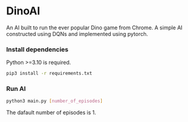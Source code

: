 # DinoAI

An AI built to run the ever popular Dino game from Chrome. A simple AI constructed using DQNs and implemented using pytorch.

### Install dependencies

Python >=3.10 is required.

```bash
pip3 install -r requirements.txt
```
### Run AI

```bash
python3 main.py [number_of_episodes]
```
The dafault number of episodes is 1.
